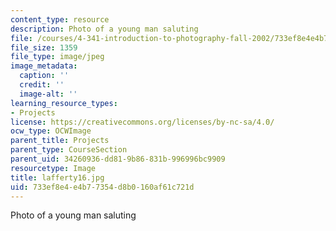 ```yaml
---
content_type: resource
description: Photo of a young man saluting
file: /courses/4-341-introduction-to-photography-fall-2002/733ef8e4e4b77354d8b0160af61c721d_lafferty16.jpg
file_size: 1359
file_type: image/jpeg
image_metadata:
  caption: ''
  credit: ''
  image-alt: ''
learning_resource_types:
- Projects
license: https://creativecommons.org/licenses/by-nc-sa/4.0/
ocw_type: OCWImage
parent_title: Projects
parent_type: CourseSection
parent_uid: 34260936-dd81-9b86-831b-996996bc9909
resourcetype: Image
title: lafferty16.jpg
uid: 733ef8e4-e4b7-7354-d8b0-160af61c721d
---
```

Photo of a young man saluting